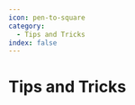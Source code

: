 ```yaml
---
icon: pen-to-square
category:
  - Tips and Tricks
index: false
---
```


# Tips and Tricks

<Catalog/>
